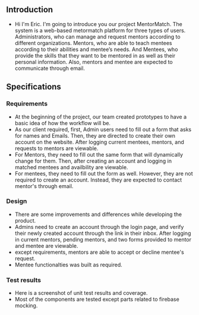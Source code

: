 ## Introduction ##
- Hi I'm Eric. I'm going to introduce you our project MentorMatch. 
  The system is a web-based metormatch platform for three types of users. Administrators, who can manage and request mentors according to different organizations. Mentors, who are able to teach mentees according to their abilities and mentee’s needs. And Mentees, who provide the skills that they want to be mentored in as well as their personal information. Also, mentors and mentee are expected to communicate through email.

## Specifications ##
### Requirements ##
- At the beginning of the project, our team created prototypes to have a basic idea of how the workflow    will be. 
- As our client required, first, Admin users need to fill out a form that asks for names and Emails. Then, they are directed to create their own account on the website. After logging current mentees, mentors, and requests to mentors are viewable.
- For Mentors, they need to fill out the same form that will dynamically change for them. Then, after creating an account and logging in matched mentees and availbility are viewable.
- For mentees, they need to fill out the form as well. However, they are not required to create an account. Instead, they are expected to contact mentor's through email.

### Design ###
- There are some improvements and differences while developing the product.
- Admins need to create an account through the login page, and verify their newly created account through the link in their inbox. After logging in current mentors, pending mentors, and two forms provided to mentor and mentee are viewable.
- except requirements, mentors are able to accept or decline mentee's request.
- Mentee functionalties was built as required.

### Test results ###
- Here is a screenshot of unit test results and coverage.
- Most of the components are tested except parts related to firebase mocking.
